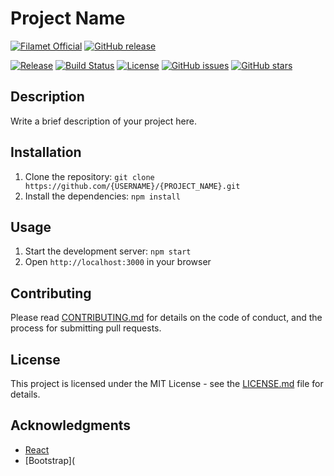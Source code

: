 # Project Name

[![Filamet Official](https://img.shields.io/static/v1?label=Filamet&message=official&color=blueviolet)](https://opensource.org/licenses/MIT)
[![GitHub release](https://img.shields.io/github/release/rahulmodiphilips/automatedchangelog.svg?token=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)](https://github.com/rahulmodiphilips/automatedchangelog/releases/)

[![Release](https://img.shields.io/github/v/tag/expressjs/express)](https://opensource.org/licenses/MIT)
[![Build Status](https://travis-ci.com/{USERNAME}/{PROJECT_NAME}.svg?branch=main)](https://travis-ci.com/{USERNAME}/{PROJECT_NAME})
[![License](https://img.shields.io/badge/license-MIT-blue.svg)](https://opensource.org/licenses/MIT)
[![GitHub issues](https://img.shields.io/github/issues/{USERNAME}/{PROJECT_NAME}.svg)](https://github.com/{USERNAME}/{PROJECT_NAME}/issues)
[![GitHub stars](https://img.shields.io/github/stars/{USERNAME}/{PROJECT_NAME}.svg)](https://github.com/{USERNAME}/{PROJECT_NAME}/stargazers)

## Description

Write a brief description of your project here.

## Installation

1. Clone the repository: `git clone https://github.com/{USERNAME}/{PROJECT_NAME}.git`
2. Install the dependencies: `npm install`

## Usage

1. Start the development server: `npm start`
2. Open `http://localhost:3000` in your browser

## Contributing

Please read [CONTRIBUTING.md](CONTRIBUTING.md) for details on the code of conduct, and the process for submitting pull requests.

## License

This project is licensed under the MIT License - see the [LICENSE.md](LICENSE.md) file for details.

## Acknowledgments

* [React](https://reactjs.org/)
* [Bootstrap](

